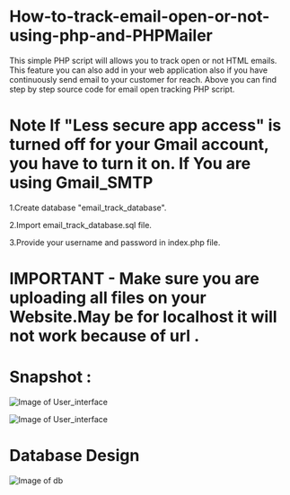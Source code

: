 # How-to-track-email-open-or-not-using-php-and-PHPMailer
 This simple PHP script will allows you to track open or not HTML emails. This feature you can also add in your web application also if you have continuously send email to your customer for reach. Above you can find step by step source code for email open tracking PHP script.

# Note If "Less secure app access" is turned off for your Gmail account, you have to turn it on. If You are using Gmail_SMTP
1.Create database "email_track_database".

2.Import email_track_database.sql file.

3.Provide your username and password in index.php file. 

# IMPORTANT - Make sure you are uploading all files on your Website.May be for localhost it will not work because of url .

# Snapshot :

![Image of User_interface](https://github.com/pradipkumarraushan/How-to-track-email-open-or-not-using-php-and-PHPMailer/blob/master/Snapshot.JPG)

![Image of User_interface](https://github.com/pradipkumarraushan/How-to-track-email-open-or-not-using-php-and-PHPMailer/blob/master/History_Logs.JPG)

# Database Design

![Image of db](https://github.com/pradipkumarraushan/How-to-track-email-open-or-not-using-php-and-PHPMailer/blob/master/Databse%20Design.JPG)
